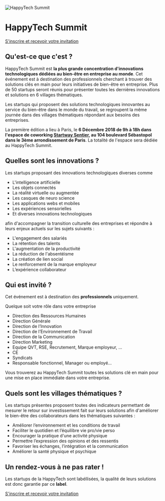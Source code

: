 ![HappyTech Summit](https://res.cloudinary.com/happytech/image/upload/w_320/v1538052261/logos/HappyTechSummit.jpg)

# HappyTech Summit

[S'inscrire et recevoir votre invitation](https://www.lyyti.fi/reg/happytech_summit_website)

## Qu'est-ce que c'est ?

 HappyTech Summit est **la plus grande concentration d'innovations technologiques dédiées au bien-être en entreprise au monde**. Cet événement est à destination des professionnels cherchant à trouver des solutions clés en main pour leurs initiatives de bien-être en entreprise. Plus de 50 startups seront réunis pour présenter toutes les dernières innovations et solutions en 6 villages thématiques.

 Les startups qui proposent des solutions technologiques innovantes au service du bien-être dans le monde du travail, se regroupent la même journée dans des villages thématiques répondant aux besoins des entreprises.

 La première édition a lieu à Paris, le **6 Décembre 2018 de 9h à 18h dans l'espace de coworking [Startway Sentier](https://www.start-way.com/), au 104 boulevard Sébastopol dans le 3ème arrondissement de Paris**. La totalité de l'espace sera dédiée au HappyTech Summit.

## Quelles sont les innovations ?

 Les startups proposant des innovations technologiques diverses comme 
 
- L'intelligence artificielle
- Les objets connectés
- La réalité virtuelle ou augmentée
- Les casques de neuro science
- Les applications webs et mobiles
- Les expériences sensorielles
- Et diverses innovations technologiques
 
afin d'accompagner la transition culturelle des entreprises et répondre à leurs enjeux actuels sur les sujets suivants  :

 - L'engagement des salariés
 - La rétention des talents
 - L'augmentation de la productivité
 - La réduction de l'absentéisme
 - La création de lien social
 - Le renforcement de la marque employeur
 - L’expérience collaborateur

## Qui est invité ?

Cet événement est à destination des **professionnels** uniquement.

Quelque soit votre rôle dans votre entreprise
- Direction des Ressources Humaines
- Direction Générale
- Direction de l’Innovation
- Direction de l’Environnement de Travail
- Direction de la Communication
- Direction Marketing
- Equipe QVT, RSE, Recrutement, Marque employeur, ...
- CE
- Syndicats
- Responsable fonctionnel, Manager ou employé...

Vous trouverez au HappyTech Summit toutes les solutions clé en main pour une mise en place immédiate dans votre entreprise.
 
## Quels sont les villages thématiques ?

Les startups présentes proposent toutes des indicateurs permettant de mesurer le retour sur investissement fait sur leurs solutions afin d'améliorer le bien-être des collaborateurs dans les thématiques suivantes :

 - Améliorer l’environnement et les conditions de travail 
 - Faciliter le quotidien et l’équilibre vie pro/vie perso
 - Encourager la pratique d'une activité physique 
 - Permettre l’expression des opinions et des ressentis
 - Favoriser les échanges, l’intégration et la communication
 - Améliorer la santé physique et psychique

## Un rendez-vous à ne pas rater !

Les startups de la HappyTech sont labéllisées, la qualité de leurs solutions est donc garantie par ce **label**.

[S'inscrire et recevoir votre invitation](https://www.lyyti.fi/reg/happytech_summit_website)
